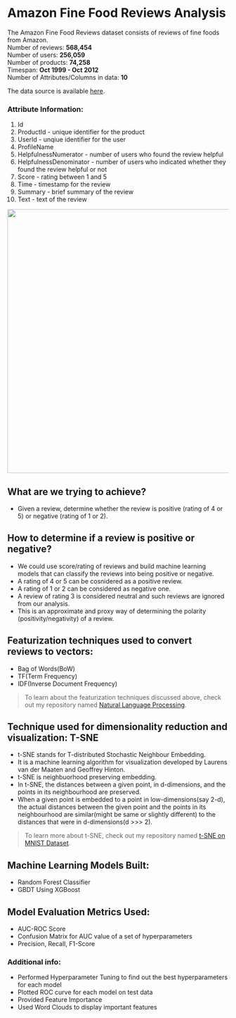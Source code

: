 # Amazon Fine Food Reviews Analysis

The Amazon Fine Food Reviews dataset consists of reviews of fine foods from Amazon.<br>
Number of reviews: **568,454**<br>
Number of users: **256,059**<br>
Number of products: **74,258**<br>
Timespan: **Oct 1999 - Oct 2012**<br>
Number of Attributes/Columns in data: **10**<br>

The data source is available [here](https://www.kaggle.com/snap/amazon-fine-food-reviews). 

### Attribute Information:
1. Id
2. ProductId - unique identifier for the product
3. UserId - unqiue identifier for the user
4. ProfileName
5. HelpfulnessNumerator - number of users who found the review helpful
6. HelpfulnessDenominator - number of users who indicated whether they found the review helpful or not
7. Score - rating between 1 and 5
8. Time - timestamp for the review
9. Summary - brief summary of the review
10. Text - text of the review

<img src="https://nycdsa-blog-files.s3.us-east-2.amazonaws.com/2016/04/AmazonReview-300x189.png" width="600">


## What are we trying to achieve?
- Given a review, determine whether the review is positive (rating of 4 or 5) or negative (rating of 1 or 2).


## How to determine if a review is positive or negative?
 
 - We could use score/rating of reviews and build machine learning models that can classify the reviews into being positive or negative.
 - A rating of 4 or 5 can be cosnidered as a positive review.
 - A rating of 1 or 2 can be considered as negative one.
 - A review of rating 3 is considered neutral and such reviews are ignored from our analysis.
 - This is an approximate and proxy way of determining the polarity (positivity/negativity) of a review.


## Featurization techniques used to convert reviews to vectors:
- Bag of Words(BoW)
- TF(Term Frequency)
- IDF(Inverse Document Frequency)
> To learn about the featurization techniques discussed above, check out my repository named [Natural Language Processing](https://github.com/deveshSingh06/Natural-Language-Processing).

## Technique used for dimensionality reduction and visualization: T-SNE
- t-SNE stands for T-distributed Stochastic Neighbour Embedding.
- It is a machine learning algorithm for visualization developed by Laurens van der Maaten and Geoffrey Hinton.
- t-SNE is neighbuorhood preserving embedding.
- In t-SNE, the distances between a given point, in d-dimensions, and the points in its neighbourhood are preserved.
- When a given point is embedded to a point in low-dimensions(say 2-d), the actual distances between the given point and the points in its neighbourhood are similar(might be same or slightly different) to the distances that were in d-dimensions(d >>> 2).<br>
> To learn more about t-SNE, check out my repository named [t-SNE on MNIST Dataset](https://github.com/deveshSingh06/t-SNE-on-MNIST-Dataset).

## Machine Learning Models Built:
- Random Forest Classifier
- GBDT Using XGBoost

## Model Evaluation Metrics Used:
- AUC-ROC Score
- Confusion Matrix for AUC value of a set of hyperparameters
- Precision, Recall, F1-Score

### Additional info:
- Performed Hyperparameter Tuning to find out the best hyperparameters for each model
- Plotted ROC curve for each model on test data
- Provided Feature Importance
- Used Word Clouds to display important features
